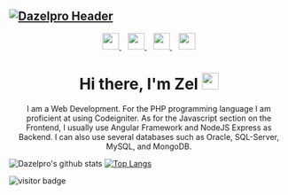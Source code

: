 ## [![Dazelpro Header](https://dazelpro.com/assets/images/logo-dazelpro.webp)](https://stephenajulu.com)
<p align='center'>
    <a href="https://dev.to/stephenajulu">
        <img height="30" src="https://github.com/stephenajulu/WaylonWalker/blob/main/icon/dev.png?raw=true">
    </a>
    &nbsp;&nbsp;
    <a href="https://twitter.com/stephenajulu">
        <img height="30" src="https://github.com/stephenajulu/WaylonWalker/blob/main/icon/twitter.png?raw=true">
    </a>
    &nbsp;&nbsp;
    <a href="https://instagram.com/stephenajulu">
        <img height="30" src="https://github.com/stephenajulu/WaylonWalker/blob/main/icon/instagram.jpg?raw=true">
    </a>
    &nbsp;&nbsp;
    <a href="https://www.linkedin.com/in/stephenajulu/">
        <img height="30" src="https://github.com/stephenajulu/WaylonWalker/blob/main/icon/linkedin.png?raw=true">
    </a>
</p>
<h1 align='center'> Hi there, I'm Zel <img src = "https://raw.githubusercontent.com/MartinHeinz/MartinHeinz/master/wave.gif" width = "30px"></h1>
<p align='center'>
    I am a Web Development. For the PHP programming language I am proficient at using Codeigniter. As for the Javascript section on the Frontend, I usually use Angular Framework and NodeJS Express as Backend. I can also use several databases such as Oracle, SQL-Server, MySQL, and MongoDB.
</p>

![Dazelpro's github stats](https://github-readme-stats.vercel.app/api?username=dazelpro&show_icons=true&theme=dark) [![Top Langs](https://github-readme-stats.vercel.app/api/top-langs/?username=dazelpro&layout=compact)](https://github.com/dazelpro/github-readme-stats) 

![visitor badge](https://visitor-badge.laobi.icu/badge?page_id=dazelpro&title=Viewers)